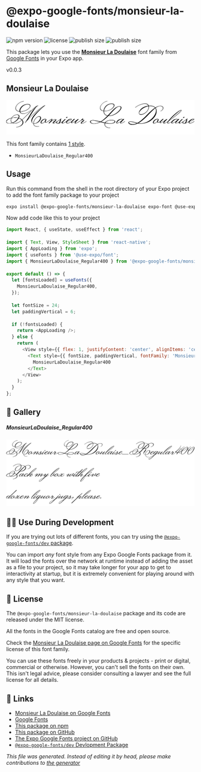 # @expo-google-fonts/monsieur-la-doulaise

![npm version](https://flat.badgen.net/npm/v/@expo-google-fonts/monsieur-la-doulaise)
![license](https://flat.badgen.net/github/license/expo/google-fonts)
![publish size](https://flat.badgen.net/packagephobia/install/@expo-google-fonts/monsieur-la-doulaise)
![publish size](https://flat.badgen.net/packagephobia/publish/@expo-google-fonts/monsieur-la-doulaise)

This package lets you use the [**Monsieur La Doulaise**](https://fonts.google.com/specimen/Monsieur+La+Doulaise) font family from [Google Fonts](https://fonts.google.com/) in your Expo app.

v0.0.3

## Monsieur La Doulaise

![Monsieur La Doulaise](./font-family.png)

This font family contains [1 style](#gallery).

- `MonsieurLaDoulaise_Regular400`

## Usage

Run this command from the shell in the root directory of your Expo project to add the font family package to your project
```sh
expo install @expo-google-fonts/monsieur-la-doulaise expo-font @use-expo/font
```

Now add code like this to your project
```js
import React, { useState, useEffect } from 'react';

import { Text, View, StyleSheet } from 'react-native';
import { AppLoading } from 'expo';
import { useFonts } from '@use-expo/font';
import { MonsieurLaDoulaise_Regular400 } from '@expo-google-fonts/monsieur-la-doulaise';

export default () => {
  let [fontsLoaded] = useFonts({
    MonsieurLaDoulaise_Regular400,
  });

  let fontSize = 24;
  let paddingVertical = 6;

  if (!fontsLoaded) {
    return <AppLoading />;
  } else {
    return (
      <View style={{ flex: 1, justifyContent: 'center', alignItems: 'center' }}>
        <Text style={{ fontSize, paddingVertical, fontFamily: 'MonsieurLaDoulaise_Regular400' }}>
          MonsieurLaDoulaise_Regular400
        </Text>
      </View>
    );
  }
};

```

## 🔡 Gallery

##### MonsieurLaDoulaise_Regular400
![MonsieurLaDoulaise_Regular400](./def26258142aeeb4021fb91331bd0a7dae943c48caa8b09211393a16ed3c53c9.ttf.png)


## 👩‍💻 Use During Development

If you are trying out lots of different fonts, you can try using the [`@expo-google-fonts/dev` package](https://github.com/expo/google-fonts/tree/master/font-packages/dev#readme).

You can import *any* font style from any Expo Google Fonts package from it. It will load the fonts
over the network at runtime instead of adding the asset as a file to your project, so it may take longer
for your app to get to interactivity at startup, but it is extremely convenient
for playing around with any style that you want.

## 📖 License

The `@expo-google-fonts/monsieur-la-doulaise` package and its code are released under the MIT license.

All the fonts in the Google Fonts catalog are free and open source.

Check the [Monsieur La Doulaise page on Google Fonts](https://fonts.google.com/specimen/Monsieur+La+Doulaise) for the specific license of this font family.

You can use these fonts freely in your products & projects - print or digital, commercial or otherwise. However, you can't sell the fonts on their own. This isn't legal advice, please consider consulting a lawyer and see the full license for all details.

## 🔗 Links

- [Monsieur La Doulaise on Google Fonts](https://fonts.google.com/specimen/Monsieur+La+Doulaise)
- [Google Fonts](https://fonts.google.com/)
- [This package on npm](https://www.npmjs.com/package/@expo-google-fonts/monsieur-la-doulaise)
- [This package on GitHub](https://github.com/expo/google-fonts/tree/master/font-packages/monsieur-la-doulaise)
- [The Expo Google Fonts project on GitHub](https://github.com/expo/google-fonts)
- [`@expo-google-fonts/dev` Devlopment Package](https://github.com/expo/google-fonts/tree/master/font-packages/dev)


*This file was generated. Instead of editing it by head, please make contributions to [the generator](https://github.com/expo/google-fonts/tree/master/packages/generator)*
